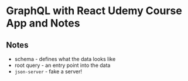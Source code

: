 # GraphQL with React Udemy Course App and Notes

## Notes

* schema - defines what the data looks like
* root query - an entry point into the data
* `json-server` - fake a server! 